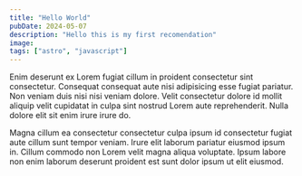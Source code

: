```yaml
---
title: "Hello World"
pubDate: 2024-05-07
description: "Hello this is my first recomendation"
image:
tags: ["astro", "javascript"]
---
```


Enim deserunt ex Lorem fugiat cillum in proident consectetur sint consectetur. Consequat consequat aute nisi adipisicing esse fugiat pariatur. Non veniam duis nisi nisi veniam dolore. Velit consectetur dolore id mollit aliquip velit cupidatat in culpa sint nostrud Lorem aute reprehenderit. Nulla dolore elit sit enim irure irure do.

Magna cillum ea consectetur consectetur culpa ipsum id consectetur fugiat aute cillum sunt tempor veniam. Irure elit laborum pariatur eiusmod ipsum in. Cillum commodo non Lorem velit magna aliqua voluptate. Ipsum labore non enim laborum deserunt proident est sunt dolor ipsum ut elit eiusmod.